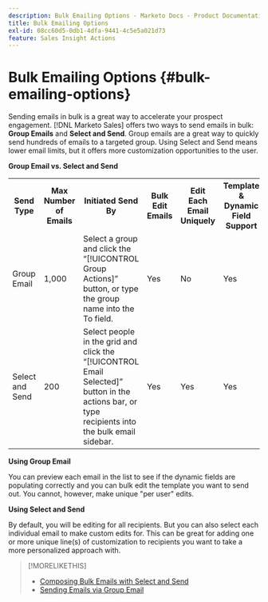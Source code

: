 ```yaml
---
description: Bulk Emailing Options - Marketo Docs - Product Documentation
title: Bulk Emailing Options
exl-id: 08cc60d5-0db1-4dfa-9441-4c5e5a021d73
feature: Sales Insight Actions
---
```

# Bulk Emailing Options {#bulk-emailing-options}

Sending emails in bulk is a great way to accelerate your prospect engagement. [!DNL Marketo Sales] offers two ways to send emails in bulk: **Group Emails** and **Select and Send**. Group emails are a great way to quickly send hundreds of emails to a targeted group. Using Select and Send means lower email limits, but it offers more customization opportunities to the user.

**Group Email vs. Select and Send**

<table>
 <colgroup>
  <col>
  <col>
  <col>
  <col>
  <col>
  <col>
 </colgroup>
 <tbody>
  <tr>
   <th>Send Type</th>
   <th>Max Number of Emails</th>
   <th>Initiated Send By</th>
   <th>Bulk Edit Emails</th>
   <th>Edit Each Email Uniquely</th>
   <th>Template &amp; Dynamic Field Support</th>
  </tr>
  <tr>
   <td>Group Email</td>
   <td>1,000</td>
   <td>Select a group and click the “[!UICONTROL Group Actions]” button, or type the group name into the To field.</td>
   <td>Yes</td>
   <td>No</td>
   <td>Yes</td>
  </tr>
  <tr>
   <td>Select and Send</td>
   <td>200</td>
   <td>Select people in the grid and click the “[!UICONTROL Email Selected]” button in the actions bar, or type recipients into the bulk email sidebar.</td>
   <td>Yes</td>
   <td>Yes</td>
   <td>Yes</td>
  </tr>
 </tbody>
</table>

**Using Group Email**

You can preview each email in the list to see if the dynamic fields are populating correctly and you can bulk edit the template you want to send out. You cannot, however, make unique "per user" edits.

**Using Select and Send**

By default, you will be editing for all recipients. But you can also select each individual email to make custom edits for. This can be great for adding one or more unique line(s) of customization to recipients you want to take a more personalized approach with.

>[!MORELIKETHIS]
>
>* [Composing Bulk Emails with Select and Send](/help/marketo/product-docs/marketo-sales-insight/actions/email/using-the-compose-window/composing-bulk-emails-with-select-and-send.md#sending-emails)
>* [Sending Emails via Group Email](/help/marketo/product-docs/marketo-sales-insight/actions/email/using-the-compose-window/sending-emails-via-group-email.md)
